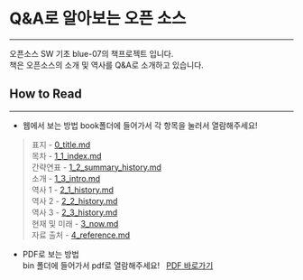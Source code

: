 # Q&A로 알아보는 오픈 소스
-----
오픈소스 SW 기초 blue-07의 책프로젝트 입니다.  
책은 오픈소스의 소개 및 역사를 Q&A로 소개하고 있습니다.  

## How to Read
-----

- 웹에서 보는 방법
book폴더에 들어가서 각 항목을 눌러서 열람해주세요!
> 표지 - [0_title.md](https://github.com/Lee-Null/opensource/blob/master/book/0_title.md)  
> 목차 - [1_1_index.md](https://github.com/Lee-Null/opensource/blob/master/book/1_1_index.md)  
> 간략연표 - [1_2_summary_history.md](https://github.com/Lee-Null/opensource/blob/master/book/1_2_summary_history.md)  
> 소개 - [1_3_intro.md](https://github.com/Lee-Null/opensource/blob/master/book/1_3_intro.md)  
> 역사 1 - [2_1_history.md](https://github.com/Lee-Null/opensource/blob/master/book/2_1_history.md)  
> 역사 2 - [2_2_history.md](https://github.com/Lee-Null/opensource/blob/master/book/2_2_history.md)  
> 역사 3 - [2_3_history.md](https://github.com/Lee-Null/opensource/blob/master/book/2_3_history.md)  
> 현재 및 미래 - [3_now.md](https://github.com/Lee-Null/opensource/blob/master/book/3_now.md)  
> 자료 출처 - [4_reference.md](https://github.com/Lee-Null/opensource/blob/master/book/4_reference.md)  

- PDF로 보는 방법  
bin 폴더에 들어가서 pdf로 열람해주세요!  
[PDF 바로가기](https://github.com/Lee-Null/opensource/blob/master/bin/PDFversion.pdf)
